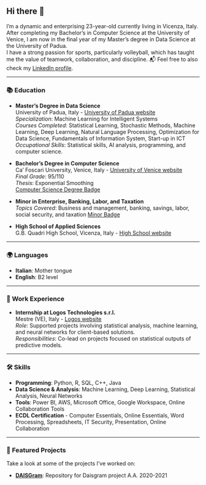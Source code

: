 ## Hi there 👋

I’m a dynamic and enterprising 23-year-old currently living in Vicenza, Italy. After completing my Bachelor’s in Computer Science at the University of Venice, I am now in the final year of my Master’s degree in Data Science at the University of Padua.  
I have a strong passion for sports, particularly volleyball, which has taught me the value of teamwork, collaboration, and discipline.
📬 Feel free to also check my [LinkedIn profile](https://www.linkedin.com/in/beatrice-spagnolo-b1a2702a4).

---

### 📚 Education
- **Master’s Degree in Data Science**  
  University of Padua, Italy - [University of Padua website](https://www.unipd.it/)  
  *Specialization*: Machine Learning for Intelligent Systems  
  *Courses Completed*: Statistical Learning, Stochastic Methods, Machine Learning, Deep Learning, Natural Language Processing, Optimization for Data Science, Fundamentals of Information System, Start-up in ICT
  *Occupational Skills*: Statistical skills, AI analysis, programming, and computer science.

- **Bachelor’s Degree in Computer Science**  
  Ca’ Foscari University, Venice, Italy - [University of Venice website](https://www.unive.it)  
  *Final Grade*: 95/110  
  *Thesis*: Exponential Smoothing  
  [Computer Science Degree Badge](https://openbadges.bestr.it/public/assertions/8_aJC6-gTwmBfJGQpkVnTQ)

- **Minor in Enterprise, Banking, Labor, and Taxation**  
  *Topics Covered*: Business and management, banking, savings, labor, social security, and taxation
  [Minor Badge](https://bestr.it/award/show/QvtZ6_WsTEWBnsO_0uQbbQ)

- **High School of Applied Sciences**  
  G.B. Quadri High School, Vicenza, Italy - [High School website](https://www.liceoquadri.edu.it/)  

---

### 🌍 Languages
- **Italian**: Mother tongue
- **English**: B2 level

---

### 💼 Work Experience
- **Internship at Logos Technologies s.r.l.**  
  Mestre (VE), Italy - [Logos website](https://www.logostech.it/)  
  *Role*: Supported projects involving statistical analysis, machine learning, and neural networks for client-based solutions.  
  *Responsibilities*: Co-lead on projects focused on statistical outputs of predictive models.

---

### 🛠️ Skills
- **Programming**: Python, R, SQL, C++, Java
- **Data Science & Analysis**: Machine Learning, Deep Learning, Statistical Analysis, Neural Networks
- **Tools**: Power BI, AWS, Microsoft Office, Google Workspace, Online Collaboration Tools
- **ECDL Certification** - Computer Essentials, Online Essentials, Word Processing, Spreadsheets, IT Security, Presentation, Online Collaboration

---

### 🌟 Featured Projects
Take a look at some of the projects I’ve worked on:

- **[DAISGram](https://github.com/RiccardoSale/DAISgram)**: Repository for Daisgram project A.A. 2020-2021
